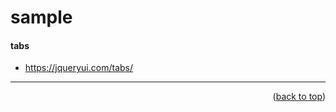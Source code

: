 <a name="topage"></a>

# sample

#### tabs
* https://jqueryui.com/tabs/


----

<p align="right">(<a href="#topage">back to top</a>)</p>
<br/>
<br/>
